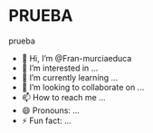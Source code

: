 # PRUEBA
prueba
- 👋 Hi, I’m @Fran-murciaeduca
- 👀 I’m interested in ...
- 🌱 I’m currently learning ...
- 💞️ I’m looking to collaborate on ...
- 📫 How to reach me ...
- 😄 Pronouns: ...
- ⚡ Fun fact: ...

<!---
Fran-murciaeduca/Fran-murciaeduca is a ✨ special ✨ repository because its `README.md` (this file) appears on your GitHub profile.
You can click the Preview link to take a look at your changes.
--->

